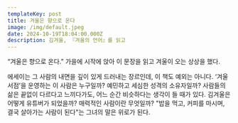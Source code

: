 ```yaml
---
templateKey: post
title: 겨울은 향으로 온다
image: /img/default.jpeg
date: 2024-10-19T18:04:00.000Z
description: 김겨울, 『겨울의 언어』를 읽고
---
```

“겨울은 향으로 온다.”  가을에 시작에 앉아 이 문장을 읽고 겨울이 오는 상상을 했다. 

에세이는 그 사람의 내면을 깊이 있게 드러내는 장르인데, 이 책도 예외는 아니다. ‘겨울 서점’을 운영하는 이 사람은 누구일까? 예민하고 세심한 성격의 소유자일까? 사람들의 삶은 끝없이 다르다고 느끼다가도, 어느 순간 비슷하다는 생각이 들 때가 있다. 김겨울은 어떻게 유튜버가 되었을까? 매력적인 사람이란 무엇일까? "밥을 먹고, 커피를 마시며, 결국 살아가는 사람이 된다"는 그녀의 말은 위로가 된다.
